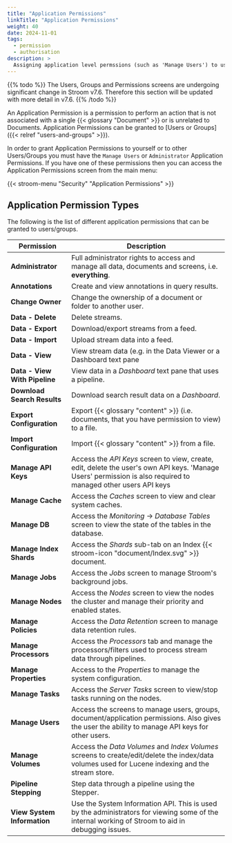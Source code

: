 ```yaml
---
title: "Application Permissions"
linkTitle: "Application Permissions"
weight: 40
date: 2024-11-01
tags:
  - permission
  - authorisation
description: >
  Assigning application level permssions (such as 'Manage Users') to users or groups.
---
```


{{% todo %}}
The Users, Groups and Permissions screens are undergoing significant change in Stroom v7.6.
Therefore this section will be updated with more detail in v7.6.
{{% /todo %}}

An Application Permission is a permission to perform an action that is not associated with a single {{< glossary "Document" >}} or is unrelated to Documents.
Application Permissions can be granted to [Users or Groups]({{< relref "users-and-groups" >}}).

In order to grant Application Permissions to yourself or to other Users/Groups you must have the `Manage Users` or `Administrator` Application Permissions.
If you have one of these permissions then you can access the Application Permissions screen from the main menu:

{{< stroom-menu "Security" "Application Permissions" >}}


## Application Permission Types

The following is the list of different application permissions that can be granted to users/groups.

| Permission | Description |
| ---------- | ----------- |
| **Administrator** | Full administrator rights to access and manage all data, documents and screens, i.e. **everything**. |
| **Annotations** | Create and view annotations in query results. |
| **Change Owner** | Change the ownership of a document or folder to another user. |
| **Data - Delete** | Delete streams. |
| **Data - Export** | Download/export streams from a feed. |
| **Data - Import** | Upload stream data into a feed. |
| **Data - View** | View stream data (e.g. in the Data Viewer or a Dashboard text pane |
| **Data - View With Pipeline** | View data in a _Dashboard_ text pane that uses a pipeline. |
| **Download Search Results** | Download search result data on a _Dashboard_. |
| **Export Configuration** | Export {{< glossary "content" >}} (i.e. documents, that you have permission to view) to a file. |
| **Import Configuration** | Import {{< glossary "content" >}} from a file. |
| **Manage API Keys** | Access the _API Keys_ screen to view, create, edit, delete the user's own API keys. 'Manage Users' permission is also required to managed other users API keys |
| **Manage Cache** | Access the _Caches_ screen to view and clear system caches. |
| **Manage DB** | Access the _Monitoring_ -> _Database Tables_ screen to view the state of the tables in the database. |
| **Manage Index Shards** | Access the _Shards_ sub-tab on an Index {{< stroom-icon "document/Index.svg" >}} document. |
| **Manage Jobs** | Access the _Jobs_ screen to manage Stroom's background jobs. |
| **Manage Nodes** | Access the _Nodes_ screen to view the nodes the cluster and manage their priority and enabled states. |
| **Manage Policies** | Access the _Data Retention_ screen to manage data retention rules. |
| **Manage Processors** | Access the _Processors_ tab and manage the processors/filters used to process stream data through pipelines. |
| **Manage Properties** | Access to the _Properties_ to manage the system configuration. |
| **Manage Tasks** | Access the _Server Tasks_ screen to view/stop tasks running on the nodes. |
| **Manage Users** | Access the screens to manage users, groups, document/application permissions. Also gives the user the ability to manage API keys for other users. |
| **Manage Volumes** | Access the _Data Volumes_ and _Index Volumes_ screens to create/edit/delete the index/data volumes used for Lucene indexing and the stream store. |
| **Pipeline Stepping** | Step data through a pipeline using the Stepper. |
| **View System Information** | Use the System Information API. This is used by the administrators for viewing some of the internal working of Stroom to aid in debugging issues. |
